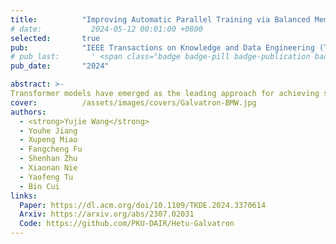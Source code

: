 ```yaml
---
title:          "Improving Automatic Parallel Training via Balanced Memory Workload Optimization"
# date:           2024-05-12 00:01:00 +0800
selected:       true
pub:            "IEEE Transactions on Knowledge and Data Engineering (TKDE) 2024"
# pub_last:       ' <span class="badge badge-pill badge-publication badge-success">Spotlight</span>'
pub_date:       "2024"

abstract: >-
Transformer models have emerged as the leading approach for achieving state-of-the-art performance across various application domains, serving as the foundation for advanced large-scale deep learning (DL) models. However, efficiently training these models across multiple GPUs remains a complex challenge due to the abundance of parallelism options. Existing DL systems either require manual efforts to design distributed training plans or limit parallelism combinations to a constrained search space. In this paper, we present Galvatron-BMW, a novel system framework that integrates multiple prevalent parallelism dimensions and automatically identifies the most efficient hybrid parallelism strategy. To effectively navigate this vast search space, we employ a decision tree approach for decomposition and pruning based on intuitive insights. We further utilize a dynamic programming search algorithm to derive the optimal plan. Moreover, to improve resource utilization and enhance system efficiency, we propose a bi-objective optimization workflow that focuses on workload balance. Our evaluations on different Transformer models demonstrate the capabilities of Galvatron-BMW in automating distributed training under varying GPU memory constraints. Across all tested scenarios, Galvatron-BMW consistently achieves superior system throughput, surpassing previous approaches that rely on limited parallelism strategies.
cover:          /assets/images/covers/Galvatron-BMW.jpg
authors:
  - <strong>Yujie Wang</strong>
  - Youhe Jiang
  - Xupeng Miao
  - Fangcheng Fu
  - Shenhan Zhu
  - Xiaonan Nie
  - Yaofeng Tu
  - Bin Cui
links:
  Paper: https://dl.acm.org/doi/10.1109/TKDE.2024.3370614
  Arxiv: https://arxiv.org/abs/2307.02031
  Code: https://github.com/PKU-DAIR/Hetu-Galvatron
---
```

